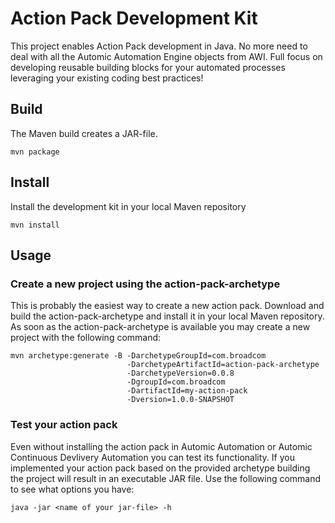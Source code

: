# Action Pack Development Kit
This project enables Action Pack development in Java. No more need to deal with all the Automic Automation Engine objects from AWI. Full focus on developing reusable building blocks for your automated processes leveraging your existing coding best practices!

## Build 
The Maven build creates a JAR-file.

```
mvn package
```

## Install 
Install the development kit in your local Maven repository

```
mvn install
```

## Usage
### Create a new project using the action-pack-archetype
This is probably the easiest way to create a new action pack. Download and build the action-pack-archetype and install it in your local Maven repository. As soon as the action-pack-archetype is available you may create a new project with the following command:

```
mvn archetype:generate -B -DarchetypeGroupId=com.broadcom 
                          -DarchetypeArtifactId=action-pack-archetype 
                          -DarchetypeVersion=0.0.8 
                          -DgroupId=com.broadcom 
                          -DartifactId=my-action-pack 
                          -Dversion=1.0.0-SNAPSHOT
```

### Test your action pack
Even without installing the action pack in Automic Automation or Automic Continuous Devlivery Automation you can test its functionality. If you implemented your action pack based on the provided archetype building the project will result in an executable JAR file. Use the following command to see what options you have:

```
java -jar <name of your jar-file> -h
```


